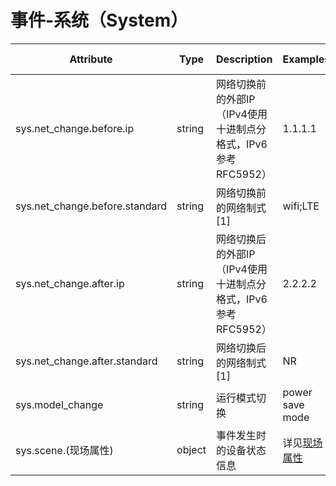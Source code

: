 
# 事件-系统（System）

| Attribute | Type | Description | Examples | Requirement Level |
| -- | -- | -- | -- | -- |
| sys.net_change.before.ip | string | 网络切换前的外部IP（IPv4使用十进制点分格式，IPv6参考RFC5952） | 1.1.1.1 | Conditionally Required |
| sys.net_change.before.standard | string | 网络切换前的网络制式 [1] | wifi;LTE | Required |
| sys.net_change.after.ip | string | 网络切换后的外部IP（IPv4使用十进制点分格式，IPv6参考RFC5952） | 2.2.2.2 | Conditionally Required |
| sys.net_change.after.standard | string | 网络切换后的网络制式 [1] | NR | Required |
| sys.model_change | string | 运行模式切换 | power save mode | Required |
| sys.scene.(现场属性) | object | 事件发生时的设备状态信息 | 详见[现场属性](./event_common_scene.md) | Required |
